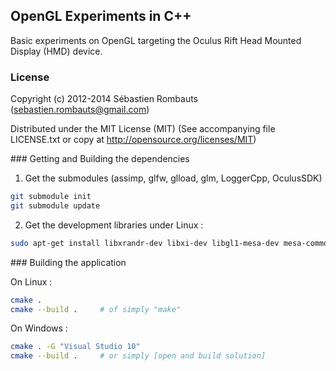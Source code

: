 OpenGL Experiments in C++
-------------------------

Basic experiments on OpenGL targeting the Oculus Rift Head Mounted Display (HMD) device.

### License

Copyright (c) 2012-2014 Sébastien Rombauts (sebastien.rombauts@gmail.com)

Distributed under the MIT License (MIT) (See accompanying file LICENSE.txt
or copy at http://opensource.org/licenses/MIT)

### Getting and Building the dependencies

1. Get the submodules (assimp, glfw, glload, glm, LoggerCpp, OculusSDK)

```bash
git submodule init
git submodule update
```

2. Get the development libraries under Linux :

```bash
sudo apt-get install libxrandr-dev libxi-dev libgl1-mesa-dev mesa-common-dev libudev-dev
```

### Building the application

On Linux :

```bash
cmake .
cmake --build .     # of simply "make"
```

On Windows :

```bash
cmake . -G "Visual Studio 10"
cmake --build .     # or simply [open and build solution]
```

